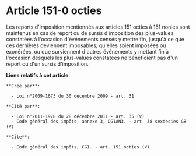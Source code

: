 # Article 151-0 octies

Les reports d'imposition mentionnés aux articles 151 octies à 151 nonies sont maintenus en cas de report ou de sursis
d'imposition des plus-values constatées à l'occasion d'événements censés y mettre fin, jusqu'à ce que ces dernières
deviennent imposables, qu'elles soient imposées ou exonérées, ou que surviennent d'autres événements y mettant fin à
l'occasion desquels les plus-values constatées ne bénéficient pas d'un report ou d'un sursis d'imposition.

**Liens relatifs à cet article**

	**Créé par**:

	  - Loi n°2009-1673 du 30 décembre 2009 - art. 31

	**Cité par**:

	  - Loi n°2011-1978 du 28 décembre 2011 - art. 35 (V)
	  - Code général des impôts, annexe 3, CGIAN3. - art. 38 sexdecies GB (V)

	**Cite**:

	  - Code général des impôts, CGI. - art. 151 octies (V)

